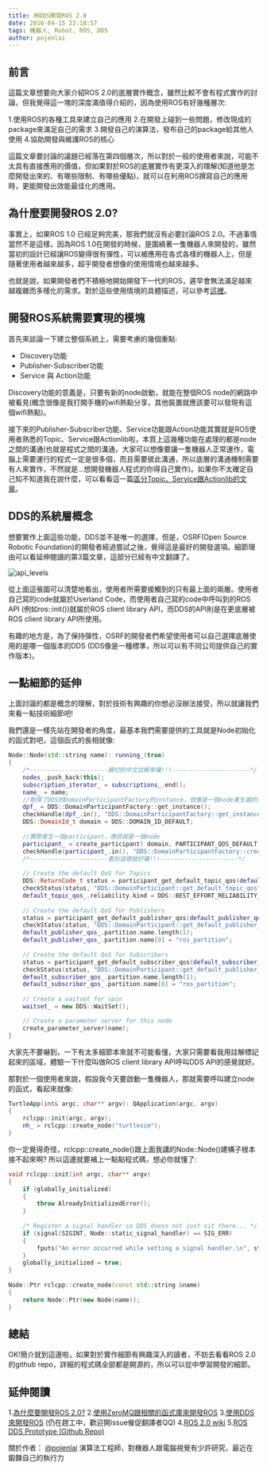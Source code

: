 ```yaml
---
title: 用DDS開發ROS 2.0
date: 2016-04-15 22:18:57
tags: 機器人, Robot, ROS, DDS
author: pojenlai
---
```


## 前言

這篇文章想要向大家介紹ROS 2.0的底層實作概念，雖然比較不會有程式實作的討論，但我覺得這一塊的深度滿值得介紹的，因為使用ROS有好幾種層次:

1.使用ROS的各種工具來建立自己的應用
2.在開發上碰到一些問題，修改現成的package來滿足自己的需求
3.開發自己的演算法，發布自己的package給其他人使用
4.協助開發與維護ROS的核心

這篇文章要討論的議題已經落在第四個層次，所以對於一般的使用者來說，可能不太具有直接應用的價值，但如果對於ROS的底層實作有更深入的理解(知道他是怎麼開發出來的、有哪些限制、有哪些優點)，就可以在利用ROS撰寫自己的應用時，更能開發出效能最佳化的應用。

## 為什麼要開發ROS 2.0?

事實上，如果ROS 1.0 已經足夠完美，那我們就沒有必要討論ROS 2.0。不過事情當然不是這樣，因為ROS 1.0在開發的時候，是圍繞著一隻機器人來開發的，雖然當初的設計已經讓ROS變得很有彈性，可以被應用在各式各樣的機器人上，但是隨著使用者越來越多，超乎開發者想像的使用情境也越來越多。

也就是說，如果開發者們不積極地開始開發下一代的ROS，遲早會無法滿足越來越複雜而多樣化的需求。對於這些使用情境的具體描述，可以參考[這裡](http://po-jen.github.io/design/articles/why_ros2.html#section-1)。

## 開發ROS系統需要實現的模塊

首先來談論一下建立整個系統上，需要考慮的幾個重點:

- Discovery功能
- Publisher-Subscriber功能
- Service 與 Action功能

Discovery功能的意義是，只要有新的node啟動，就能在整個ROS node的網路中被看見(概念很像是我打開手機的wifi熱點分享，其他裝置就應該要可以發現有這個wifi熱點)。

接下來的Publisher-Subscriber功能、Service功能跟Action功能其實就是ROS使用者熟悉的Topic、Service跟Actionlib啦，本質上這幾種功能在處理的都是node之間的溝通(也就是程式之間的溝通，大家可以想像要讓一隻機器人正常運作，電腦上需要運行的程式一定是很多個，而且需要彼此溝通，所以底層的溝通機制需要有人來實作，不然就是…想開發機器人程式的你得自己實作)。如果你不太確定自己知不知道我在說什麼，可以看看這一篇[區分Topic、Service跟Actionlib的文章](https://pojenlai.wordpress.com/2012/11/03/ros-topic-service-and-actionlib/)。

## DDS的系統層概念

想要實作上面這些功能，DDS並不是唯一的選擇，但是，OSRF(Open Source Robotic Foundation)的開發者經過嘗試之後，覺得這是最好的開發選項。細節理由可以看延伸閱讀的第3篇文章，這部分已經有中文翻譯了。

![api_levels](/img/pojenlai/api_levels.png)

從上面這張圖可以清楚地看出，使用者所需要接觸到的只有最上面的兩層。使用者自己寫的code就屬於Userland Code，而使用者自己寫的code中呼叫到的ROS API (例如ros::init())就屬於ROS client library API，而DDS的API則是在更底層被ROS client library API所使用。

有趣的地方是，為了保持彈性，OSRF的開發者們希望使用者可以自己選擇底層使用的是哪一個版本的DDS (DDS像是一種標準，所以可以有不同公司提供自己的實作版本)。

## 一點細節的延伸

上面討論的都是概念的理解，對於技術有興趣的你想必沒辦法接受，所以就讓我們來看一點技術細節吧!

我們還是一樣先站在開發者的角度，最基本我們需要提供的工具就是Node初始化的函式對吧，這個函式的長相就像:

```cpp
Node::Node(std::string name): running_(true)
{
	/*----------------------親切的中文註解來囉!!!----------------------*/
	nodes_.push_back(this);
	subscription_iterator_ = subscriptions_.end();
	name_ = name;
	//取得了DDS的DomainParticipantFactory的instance，很像是一個node產生器的感覺
	dpf_ = DDS::DomainParticipantFactory::get_instance();
	checkHandle(dpf_.in(), "DDS::DomainParticipantFactory::get_instance");
	DDS::DomainId_t domain = DDS::DOMAIN_ID_DEFAULT;
 
	//實際產生一個participant，應該就是一個node
	participant_ = create_participant( domain, PARTICIPANT_QOS_DEFAULT, NULL,DDS::STATUS_MASK_NONE);
	checkHandle(participant_.in(), "DDS::DomainParticipantFactory::create_participant");
	/*----------------------看到這裡就好囉!!!----------------------*/
 
	// Create the default QoS for Topics
	DDS::ReturnCode_t status = participant_get_default_topic_qos(default_topic_qos_);
	checkStatus(status, "DDS::DomainParticipant::get_default_topic_qos");
	default_topic_qos_.reliability.kind = DDS::BEST_EFFORT_RELIABILITY_QOS;
 
	// Create the default QoS for Publishers
	status = participant_get_default_publisher_qos(default_publisher_qos_);
	checkStatus(status, "DDS::DomainParticipant::get_default_publisher_qos");
	default_publisher_qos_.partition.name.length(1);
	default_publisher_qos_.partition.name[0] = "ros_partition";
 
	// Create the default QoS for Subscribers
	status = participant_get_default_subscriber_qos(default_subscriber_qos_);
	checkStatus(status, "DDS::DomainParticipant::get_default_publisher_qos");
	default_subscriber_qos_.partition.name.length(1);
	default_subscriber_qos_.partition.name[0] = "ros_partition";
 
	// Create a waitset for spin
	waitset_ = new DDS::WaitSet();

	// Create a parameter server for this node
	create_parameter_server(name);
}
```

大家先不要嚇到，一下有太多細節本來就不可能看懂，大家只需要看我用註解標記起來的區域，體驗一下什麼叫做ROS client library API呼叫DDS API的感覺就好。

那對於一個使用者來說，假設我今天要啟動一隻機器人，那就需要呼叫建立node的函式，看起來就像:

```cpp
TurtleApp(int& argc, char** argv): QApplication(argc, argv)
{
	rclcpp::init(argc, argv);
	nh_ = rclcpp::create_node("turtlesim");
}
```

你一定覺得奇怪，rclcpp::create_node()跟上面我講的Node::Node()建構子根本接不起來啊? 所以這邊就要補上一點點程式碼，想必你就懂了:

```cpp
void rclcpp::init(int argc, char** argv)
{
	if (globally_initialized)
	{
		throw AlreadyInitializedError();
	}
	
	/* Register a signal handler so DDS doesn not just sit there... */
	if (signal(SIGINT, Node::static_signal_handler) == SIG_ERR)
	{
		fputs("An error occurred while setting a signal handler.\n", stderr);
	}
	globally_initialized = true;
}
 
Node::Ptr rclcpp::create_node(const std::string &name)
{
	return Node::Ptr(new Node(name));
}
```

## 總結

OK!簡介就到這邊啦，如果對於實作細節有興趣深入的讀者，不妨去看看ROS 2.0的github repo，詳細的程式碼全部都是開源的，所以可以從中學習開發的細節。

## 延伸閱讀
1.[為什麼要開發ROS 2.0?](http://po-jen.github.io/design/articles/why_ros2.html)
2.[使用ZeroMQ跟相關的函式庫來開發ROS](http://po-jen.github.io/design/articles/ros_with_zeromq.html)
3.[使用DDS來開發ROS](http://po-jen.github.io/design/articles/ros_on_dds.html) (仍在趕工中，歡迎開issue催促翻譯者QQ)
4.[ROS 2.0 wiki](https://github.com/ros2/ros2/wiki)
5.[ROS DDS Prototype (Github Repo)](https://github.com/osrf/ros_dds/tree/master/prototype)


關於作者：
[@pojenlai](https://pojenlai.wordpress.com/) 演算法工程師，對機器人跟電腦視覺有少許研究，最近在鍛鍊自己的執行力
